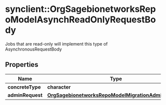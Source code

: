 # synclient::OrgSagebionetworksRepoModelAsynchReadOnlyRequestBody

Jobs that are read-only will implement this type of AsynchronousRequestBody

## Properties
Name | Type | Description | Notes
------------ | ------------- | ------------- | -------------
**concreteType** | **character** |  | [optional] 
**adminRequest** | [**OrgSagebionetworksRepoModelMigrationAdminRequest**](org.sagebionetworks.repo.model.migration.AdminRequest.md) |  | [optional] 


